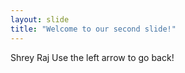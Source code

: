 ```yaml
---
layout: slide
title: "Welcome to our second slide!"
---
```

Shrey Raj
Use the left arrow to go back!
